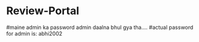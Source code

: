 # Review-Portal
#maine admin ka password admin daalna bhul gya tha....
#actual password for admin is: abhi2002
